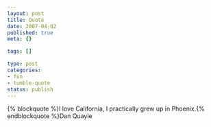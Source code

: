 ```yaml
--- 
layout: post
title: Quote
date: 2007-04-02
published: true
meta: {}

tags: []

type: post
categories: 
- fun
- tumble-quote
status: publish
---
```

{% blockquote %}I love California, I practically grew up in Phoenix.{% endblockquote %}Dan Quayle
